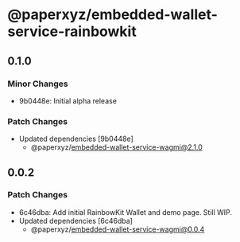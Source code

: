 # @paperxyz/embedded-wallet-service-rainbowkit

## 0.1.0

### Minor Changes

- 9b0448e: Initial alpha release

### Patch Changes

- Updated dependencies [9b0448e]
  - @paperxyz/embedded-wallet-service-wagmi@2.1.0

## 0.0.2

### Patch Changes

- 6c46dba: Add initial RainbowKit Wallet and demo page. Still WIP.
- Updated dependencies [6c46dba]
  - @paperxyz/embedded-wallet-service-wagmi@0.0.4
